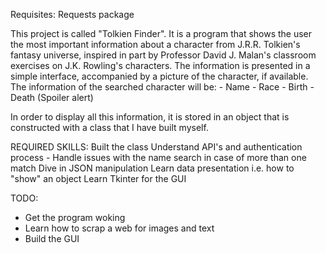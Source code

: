 Requisites: Requests package

This project is called "Tolkien Finder". It is a program that shows the user the most important information about a character from J.R.R. Tolkien's fantasy universe, inspired in part by Professor David J. Malan's classroom exercises on J.K. Rowling's characters. The information is presented in a simple interface, accompanied by a picture of the character, if available.
The information of the searched character will be:
    - Name
    - Race
    - Birth
    - Death (Spoiler alert)

In order to display all this information, it is stored in an object that is constructed with a class that I have built myself.

REQUIRED SKILLS:
Built the class
Understand API's and authentication process
    - Handle issues with the name search in case of more than one match
Dive in JSON manipulation
Learn data presentation i.e. how to "show" an object
Learn Tkinter for the GUI

TODO:
- Get the program woking
- Learn how to scrap a web for images and text
- Build the GUI